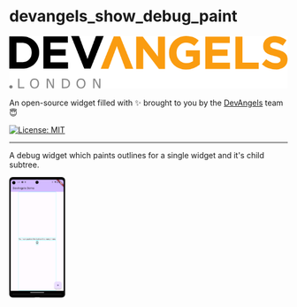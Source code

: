 # devangels_show_debug_paint

[![DevAngels][logo]][devangels_link_black]

An open-source widget filled with ✨ brought to you by the [DevAngels][devangels_link_black] team 😇

[![License: MIT][license_badge]][license_link]

---

A debug widget which paints outlines for a single widget and it's child subtree.   

<img src="https://raw.githubusercontent.com/devangels/devangels_utils/main/packages/devangels_show_debug_paint/screenshots/example_show_debug_print.png?token=GHSAT0AAAAAACBMIPIWXM43IORAOOP2YKZOZFDDKWQ" width=20% height=20%>

[license_badge]: https://img.shields.io/badge/license-MIT-blue.svg
[license_link]: https://opensource.org/licenses/MIT
[logo]: https://raw.githubusercontent.com/devangels/devangels_brand/main/styles/README/devangels_black.png#gh-light-mode-only
[logo]: https://raw.githubusercontent.com/devangels/devangels_brand/main/styles/README/devangels_white.png#gh-dark-mode-only
[devangels_link_black]: https://www.devangels.london/
[devangels_link_white]: https://www.devangels.london/